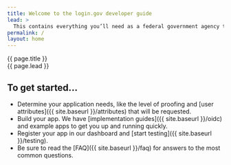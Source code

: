 ```yaml
---
title: Welcome to the login.gov developer guide
lead: >
  This contains everything you’ll need as a federal government agency to integrate and deploy your application with <a href="https://login.gov">login.gov</a>.
permalink: /
layout: home
---
```


<section class="usa-section usa-section-dark">
  <div class="grid-container">
    <div class="usa-display text-accent-cool">{{ page.title }}</div>
    <div class="usa-font-lead">{{ page.lead }}</div>
  </div>
</section>

<section class="grid-container usa-prose" markdown="1">

# To get started...

- Determine your application needs, like the level of proofing and [user attributes]({{ site.baseurl }}/attributes) that will be requested.
- Build your app. We have [implementation guides]({{ site.baseurl }}/oidc) and example apps to get you up and running quickly.
- Register your app in our dashboard and [start testing]({{ site.baseurl }}/testing).
- Be sure to read the [FAQ]({{ site.baseurl }}/faq) for answers to the most common questions.

</section>
